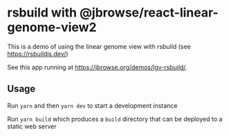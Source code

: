 # rsbuild with @jbrowse/react-linear-genome-view2

This is a demo of using the linear genome view with rsbuild (see
https://rsbuildjs.dev/)

See this app running at https://jbrowse.org/demos/lgv-rsbuild/.

## Usage

Run `yarn` and then `yarn dev` to start a development instance

Run `yarn build` which produces a `build` directory that can be deployed to a
static web server
